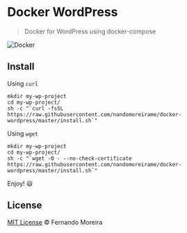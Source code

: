 # Docker WordPress

> Docker for WordPress using docker-compose

![Docker](http://blog.rivendel.com.br/wp-content/uploads/2015/01/docker-image.png)

## Install

Using `curl`

```
mkdir my-wp-project
cd my-wp-project/
sh -c "`curl -fsSL https://raw.githubusercontent.com/nandomoreirame/docker-wordpress/master/install.sh`"
```

Using `wget`

```
mkdir my-wp-project
cd my-wp-project/
sh -c "`wget -O - --no-check-certificate https://raw.githubusercontent.com/nandomoreirame/docker-wordpress/master/install.sh`"
```

Enjoy! :smiley:

## License

[MIT License](/LICENSE) © Fernando Moreira
